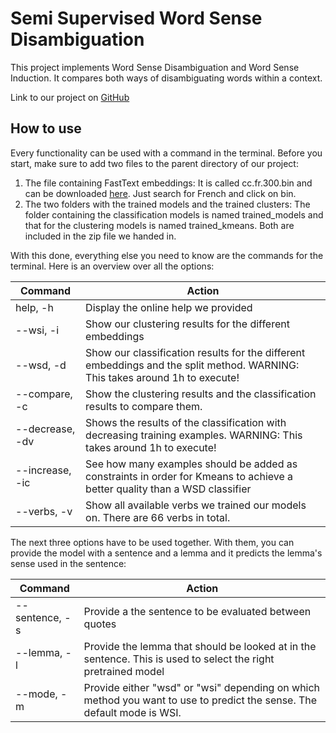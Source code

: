 # Semi Supervised Word Sense Disambiguation

This project implements Word Sense Disambiguation and Word Sense Induction. It compares both ways of disambiguating words within a context.

Link to our project on <a href="https://github.com/Caegi/Semi_Supervised_Word_Sence_Disambiguation">GitHub</a> 

## How to use
Every functionality can be used with a command in the terminal. Before you start, make sure to add two files to the parent directory of our project: 

1. The file containing FastText embeddings: It is called cc.fr.300.bin and can be downloaded <a href="https://fasttext.cc/docs/en/crawl-vectors.html">here</a>. Just search for French and click on bin. 
2. The two folders with the trained models and the trained clusters: The folder containing the classification models is named trained_models and that for the clustering models is named trained_kmeans. Both are included in the zip file we handed in. 

With this done, everything else you need to know are the commands for the terminal. Here is an overview over all the options: 

|Command | Action |
|--------|--------|
help, -h |Display the online help we provided|
|--wsi, -i| Show our clustering results for the different embeddings|
|--wsd, -d|Show our classification results for the different embeddings and the split method. WARNING: This takes around 1h to execute!|
|--compare, -c|Show the clustering results and the classification results to compare them.|
|--decrease, -dv| Shows the results of the classification with decreasing training examples. WARNING: This takes around 1h to execute!|
|--increase, -ic| See how many examples should be added as constraints in order for Kmeans to achieve a better quality than a WSD classifier|
|--verbs, -v|Show all available verbs we trained our models on. There are 66 verbs in total.|

The next three options have to be used together. With them, you can provide the model with a sentence and a lemma and it predicts the lemma's sense used in the sentence: 

|Command | Action |
|--------|--------|
|--sentence, -s| Provide a the sentence to be evaluated between quotes|
|--lemma, -l| Provide the lemma that should be looked at in the sentence. This is used to select the right pretrained model|
|--mode, -m| Provide either "wsd" or "wsi" depending on which method you want to use to predict the sense. The default mode is WSI.|
